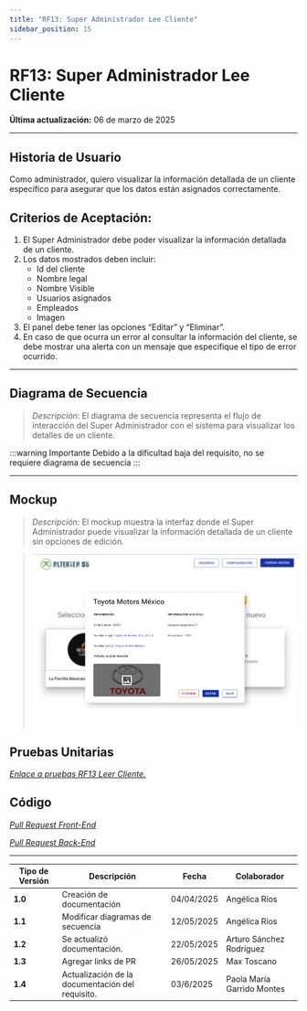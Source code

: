 ```yaml
---
title: "RF13: Super Administrador Lee Cliente"
sidebar_position: 15
---
```


# RF13: Super Administrador Lee Cliente

**Última actualización:** 06 de marzo de 2025

---

## Historia de Usuario

Como administrador, quiero visualizar la información detallada de un cliente específico para asegurar que los datos están asignados correctamente.

## **Criterios de Aceptación:**

1. El Super Administrador debe poder visualizar la información detallada de un cliente.
2. Los datos mostrados deben incluir:
   - Id del cliente
   - Nombre legal
   - Nombre Visible
   - Usuarios asignados
   - Empleados
   - Imagen
3. El panel debe tener las opciones “Editar” y “Eliminar”.
4. En caso de que ocurra un error al consultar la información del cliente, se debe mostrar una alerta con un mensaje que especifique el tipo de error ocurrido.

---

## **Diagrama de Secuencia**

> _Descripción_: El diagrama de secuencia representa el flujo de interacción del Super Administrador con el sistema para visualizar los detalles de un cliente.

:::warning Importante
Debido a la dificultad baja del requisito, no se requiere diagrama de secuencia
:::

---

## **Mockup**

> _Descripción_: El mockup muestra la interfaz donde el Super Administrador puede visualizar la información detallada de un cliente sin opciones de edición.

> ![Interfaz de leer cliente](imagenes/RF13.png)

## **Pruebas Unitarias**

_<u>[Enlace a pruebas RF13 Leer Cliente.](https://docs.google.com/spreadsheets/d/1NLGwGrGA5PVOEzLaqxa8Ts1D_Ng3QzzqNKWJYUzxD-M/edit?gid=13461774#gid=13461774)</u>_

## **Código**

_<u>[Pull Request Front-End](https://github.com/CodeAnd-Co/Frontend-Text-Lines/pull/67)</u>_

_<u>[Pull Request Back-End](https://github.com/CodeAnd-Co/Backend-textiles/pull/56)</u>_

---

| **Tipo de Versión** | **Descripción**                                  | **Fecha**  | **Colaborador**            |
| ------------------- | ------------------------------------------------ | ---------- | -------------------------- |
| **1.0**             | Creación de documentación                        | 04/04/2025 | Angélica Ríos              |
| **1.1**             | Modificar diagramas de secuencia                 | 12/05/2025 | Angélica Ríos              |
| **1.2**             | Se actualizó documentación.                      | 22/05/2025 | Arturo Sánchez Rodríguez   |
| **1.3**             | Agregar links de PR                              | 26/05/2025 | Max Toscano                |
| **1.4**             | Actualización de la documentación del requisito. | 03/6/2025  | Paola María Garrido Montes |
